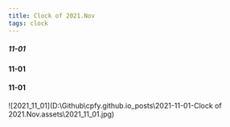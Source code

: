 ```yaml
---
title: Clock of 2021.Nov
tags: clock
---
```


##### 11-01

**11-01**

#### 11-01

![2021_11_01](D:\Github\cpfy.github.io\_posts\2021-11-01-Clock of 2021.Nov.assets\2021_11_01.jpg)